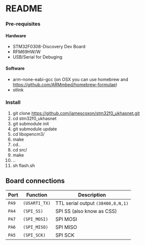 # README

### Pre-requisites
#### Hardware
* STM32F0308-Discovery Dev Board
* RFM69HW/W
* USB/Serial for Debuging

#### Software
* arm-none-eabi-gcc (on OSX you can use homebrew and https://github.com/ARMmbed/homebrew-formulae)
* stlink

### Install
1. git clone https://github.com/jamescoxon/stm32f0_ukhasnet.git
2. cd stm32f0_ukhasnet
3. git submodule init
4. git submodule update
5. cd libopencm3/
6. make
7. cd..
8. cd src/
9. make
10. ..
11. sh flash.sh

## Board connections

| Port  | Function      | Description                       |
| ----- | ------------- | --------------------------------- |
| `PA9` | `(USART1_TX)` | TTL serial output `(38400,8,N,1)` |
| `PA4` | `(SPI_SS)`    | SPI SS (also know as CSS)         |
| `PA7` | `(SPI_MOSI)`  | SPI MOSI                          |
| `PA6` | `(SPI_MISO)`  | SPI MISO                          |
| `PA5` | `(SPI_SCK)`   | SPI SCK                           |
